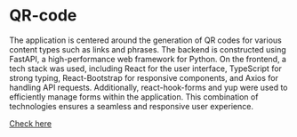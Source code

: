 # QR-code

The application is centered around the generation of QR codes for
various content types such as links and phrases. The backend is
constructed using FastAPI, a high-performance web framework for Python.
On the frontend, a tech stack was used, including React for the user
interface, TypeScript for strong typing, React-Bootstrap for responsive
components, and Axios for handling API requests. Additionally,
react-hook-forms and yup were used to efficiently manage forms within
the application. This combination of technologies ensures a seamless and
responsive user experience.

[Check here](https://ui-qr.vercel.app/)
